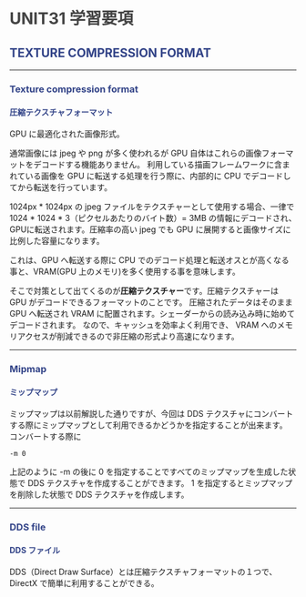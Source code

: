 <!--
UNIT31_LEARNING UNIT31 学習要項
TEXTURE COMPRESSION FORMAT

<span style="color:#994433;border: 1px red solid; padding: 2px;font-size:100%;font-weight: bold;"></span>

Texture compression format
Mipmap
DDS file
-->

# <span style="color:#444444;">UNIT31 学習要項</span>

## <span style="color:#334488;">TEXTURE COMPRESSION FORMAT</span>

---

### <span style="color:#334488;">Texture compression format</span>
#### <span style="color:#334488;">圧縮テクスチャフォーマット</span>

GPU に最適化された画像形式。

通常画像には jpeg や png が多く使われるが GPU 自体はこれらの画像フォーマットをデコードする機能ありません。
利用している描画フレームワークに含まれている画像を GPU に転送する処理を行う際に、内部的に CPU でデコードしてから転送を行っています。

1024px * 1024px の jpeg ファイルをテクスチャーとして使用する場合、一律で 1024 * 1024 * 3（ピクセルあたりのバイト数）= 3MB の情報にデコードされ、GPUに転送されます。圧縮率の高い jpeg でも GPU に展開すると画像サイズに比例した容量になります。

これは、GPU へ転送する際に CPU でのデコード処理と転送オスとが高くなる事と、VRAM(GPU 上のメモリ)を多く使用する事を意味します。

そこで対策として出てくるのが**圧縮テクスチャー**です。圧縮テクスチャーは GPU がデコードできるフォーマットのことです。
圧縮されたデータはそのまま GPU へ転送され VRAM に配置されます。シェーダーからの読み込み時に始めてデコードされます。
なので、キャッシュを効率よく利用でき、 VRAM へのメモリアクセスが削減できるので非圧縮の形式より高速になります。

---

### <span style="color:#334488;">Mipmap</span>
#### <span style="color:#334488;">ミップマップ</span>

ミップマップは以前解説した通りですが、今回は DDS テクスチャにコンバートする際にミップマップとして利用できるかどうかを指定することが出来ます。
コンバートする際に

    -m 0

上記のように -m の後に 0 を指定することですべてのミップマップを生成した状態で DDS テクスチャを作成することができます。
1 を指定するとミップマップを削除した状態で DDS テクスチャを作成します。

---

### <span style="color:#334488;">DDS file</span>
#### <span style="color:#334488;">DDS ファイル</span>

DDS（Direct Draw Surface）とは圧縮テクスチャフォーマットの１つで、DirectX で簡単に利用することができる。